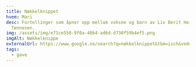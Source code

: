```yaml
---
title: Nøkkelknippet
hvem: Mari
desc: Fortellinger som åpner opp mellom voksne og barn av Liv Berit Heimstad
  Tønnesen.
img: /assets/img/e71ce550-9f0a-40b4-ad6d-d730f59b4ef5.png
imgAlt: Nøkkelknippe
externalUrl: https://www.google.no/search?q=nøkkelknippet&tbm=isch&ved=2ahUKEwidm9fI0IP0AhVSlYsKHT-RD5kQ2-cCegQIABAC&oq=nøkkelknippet&gs_lcp=ChJtb2JpbGUtZ3dzLXdpei1pbWcQAzIECAAQGDIFCAAQzQIyBQgAEM0COgUIABCABFDuAljuAmDYBWgAcAB4AIABfIgB0QGSAQMxLjGYAQCgAQHAAQE&sclient=mobile-gws-wiz-img&ei=eGaGYZ3_JNKqrgS_or7ICQ&bih=715&biw=414&client=safari&prmd=ismxvn&hl=nb-no#imgrc=VNp5xjEpZKN5lM
tags:
  - gave
---
```

